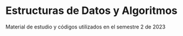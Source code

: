 # Estructuras de Datos y Algoritmos

Material de estudio y códigos utilizados en el semestre 2 de 2023


